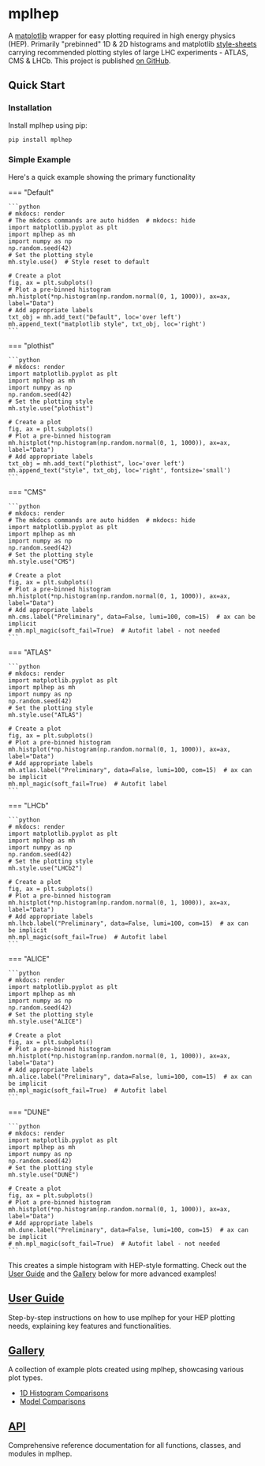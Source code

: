 # mplhep

A [matplotlib](https://matplotlib.org/) wrapper for easy plotting required in high energy physics (HEP). Primarily "prebinned" 1D & 2D histograms and matplotlib [style-sheets](https://matplotlib.org/3.1.1/gallery/style_sheets/style_sheets_reference.html) carrying recommended plotting styles of large LHC experiments - ATLAS, CMS & LHCb. This project is published [on GitHub](https://github.com/scikit-hep/mplhep).

## Quick Start

### Installation

Install mplhep using pip:

```bash
pip install mplhep
```

### Simple Example

Here's a quick example showing the primary functionality

=== "Default"

    ```python
    # mkdocs: render
    # The mkdocs commands are auto hidden  # mkdocs: hide
    import matplotlib.pyplot as plt
    import mplhep as mh
    import numpy as np
    np.random.seed(42)
    # Set the plotting style
    mh.style.use()  # Style reset to default

    # Create a plot
    fig, ax = plt.subplots()
    # Plot a pre-binned histogram
    mh.histplot(*np.histogram(np.random.normal(0, 1, 1000)), ax=ax, label="Data")
    # Add appropriate labels
    txt_obj = mh.add_text("Default", loc='over left')
    mh.append_text("matplotlib style", txt_obj, loc='right')
    ```

=== "plothist"

    ```python
    # mkdocs: render
    import matplotlib.pyplot as plt
    import mplhep as mh
    import numpy as np
    np.random.seed(42)
    # Set the plotting style
    mh.style.use("plothist")

    # Create a plot
    fig, ax = plt.subplots()
    # Plot a pre-binned histogram
    mh.histplot(*np.histogram(np.random.normal(0, 1, 1000)), ax=ax, label="Data")
    # Add appropriate labels
    txt_obj = mh.add_text("plothist", loc='over left')
    mh.append_text("style", txt_obj, loc='right', fontsize='small')
    ```


=== "CMS"

    ```python
    # mkdocs: render
    # The mkdocs commands are auto hidden  # mkdocs: hide
    import matplotlib.pyplot as plt
    import mplhep as mh
    import numpy as np
    np.random.seed(42)
    # Set the plotting style
    mh.style.use("CMS")

    # Create a plot
    fig, ax = plt.subplots()
    # Plot a pre-binned histogram
    mh.histplot(*np.histogram(np.random.normal(0, 1, 1000)), ax=ax, label="Data")
    # Add appropriate labels
    mh.cms.label("Preliminary", data=False, lumi=100, com=15)  # ax can be implicit
    # mh.mpl_magic(soft_fail=True)  # Autofit label - not needed
    ```

=== "ATLAS"

    ```python
    # mkdocs: render
    import matplotlib.pyplot as plt
    import mplhep as mh
    import numpy as np
    np.random.seed(42)
    # Set the plotting style
    mh.style.use("ATLAS")

    # Create a plot
    fig, ax = plt.subplots()
    # Plot a pre-binned histogram
    mh.histplot(*np.histogram(np.random.normal(0, 1, 1000)), ax=ax, label="Data")
    # Add appropriate labels
    mh.atlas.label("Preliminary", data=False, lumi=100, com=15)  # ax can be implicit
    mh.mpl_magic(soft_fail=True)  # Autofit label
    ```

=== "LHCb"

    ```python
    # mkdocs: render
    import matplotlib.pyplot as plt
    import mplhep as mh
    import numpy as np
    np.random.seed(42)
    # Set the plotting style
    mh.style.use("LHCb2")

    # Create a plot
    fig, ax = plt.subplots()
    # Plot a pre-binned histogram
    mh.histplot(*np.histogram(np.random.normal(0, 1, 1000)), ax=ax, label="Data")
    # Add appropriate labels
    mh.lhcb.label("Preliminary", data=False, lumi=100, com=15)  # ax can be implicit
    mh.mpl_magic(soft_fail=True)  # Autofit label
    ```

=== "ALICE"

    ```python
    # mkdocs: render
    import matplotlib.pyplot as plt
    import mplhep as mh
    import numpy as np
    np.random.seed(42)
    # Set the plotting style
    mh.style.use("ALICE")

    # Create a plot
    fig, ax = plt.subplots()
    # Plot a pre-binned histogram
    mh.histplot(*np.histogram(np.random.normal(0, 1, 1000)), ax=ax, label="Data")
    # Add appropriate labels
    mh.alice.label("Preliminary", data=False, lumi=100, com=15)  # ax can be implicit
    mh.mpl_magic(soft_fail=True)  # Autofit label
    ```

=== "DUNE"

    ```python
    # mkdocs: render
    import matplotlib.pyplot as plt
    import mplhep as mh
    import numpy as np
    np.random.seed(42)
    # Set the plotting style
    mh.style.use("DUNE")

    # Create a plot
    fig, ax = plt.subplots()
    # Plot a pre-binned histogram
    mh.histplot(*np.histogram(np.random.normal(0, 1, 1000)), ax=ax, label="Data")
    # Add appropriate labels
    mh.dune.label("Preliminary", data=False, lumi=100, com=15)  # ax can be implicit
    # mh.mpl_magic(soft_fail=True)  # Autofit label - not needed
    ```

This creates a simple histogram with HEP-style formatting. Check out the [User Guide](guide.md) and the [Gallery](gallery.md) below for more advanced examples!


<!-- ## Executable codeblock with markdown-exec if we ever need it

```python exec="1" html="1" source="above" width="30"
#######################  mpl setup ######################### # markdown-exec: hide
from io import StringIO  # markdown-exec: hide
import matplotlib  # markdown-exec: hide
matplotlib.use("Agg")  # markdown-exec: hide
import numpy as np  # markdown-exec: hide
np.random.seed(42)  # markdown-exec: hide
############################################################ # markdown-exec: hide
import matplotlib.pyplot as plt
import numpy as np
import mplhep as mh
# Set the plotting style
mh.style.use("CMS")

# Create a plot
fig, ax = plt.subplots()
# Plot a pre-binned histogram
mh.histplot(*np.histogram(np.random.normal(0, 1, 1000)), ax=ax, label="Data")
# Add appropriate labels
mh.cms.label("Preliminary", data=False, lumi=100, com=15)
#######################  mpl setup ######################### # markdown-exec: hide
import sys  # markdown-exec: hide
sys.path.append('docs')  # markdown-exec: hide
import svg_utils  # markdown-exec: hide
svg = svg_utils.save_figure_as_resized_svg(fig, 50)  # markdown-exec: hide
print(svg)  # markdown-exec: hide
############################################################ # markdown-exec: hide
``` -->


## [User Guide](guide.md)

Step-by-step instructions on how to use mplhep for your HEP plotting needs, explaining key features and functionalities.


## [Gallery](gallery.md)

A collection of example plots created using mplhep, showcasing various plot types.

- [1D Histogram Comparisons](gallery.md#1d-histogram-comparisons)
- [Model Comparisons](gallery.md#model-comparisons)

## [API](api.md)

Comprehensive reference documentation for all functions, classes, and modules in mplhep.
